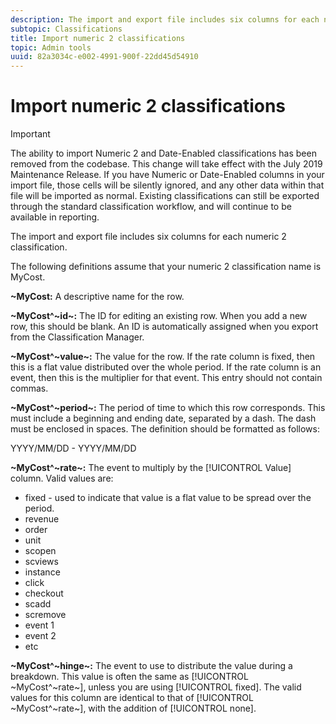 ```yaml
---
description: The import and export file includes six columns for each numeric 2 classification.
subtopic: Classifications
title: Import numeric 2 classifications
topic: Admin tools
uuid: 82a3034c-e002-4991-900f-22dd45d54910
---
```


# Import numeric 2 classifications

>[!IMPORTANT]
>
>The ability to import Numeric 2 and Date-Enabled classifications has been removed from the codebase. This change will take effect with the July 2019 Maintenance Release. If you have Numeric or Date-Enabled columns in your import file, those cells will be silently ignored, and any other data within that file will be imported as normal. Existing classifications can still be exported through the standard classification workflow, and will continue to be available in reporting.

The import and export file includes six columns for each numeric 2 classification.

The following definitions assume that your numeric 2 classification name is MyCost.

**~MyCost:** A descriptive name for the row.

**~MyCost^~id~:** The ID for editing an existing row. When you add a new row, this should be blank. An ID is automatically assigned when you export from the Classification Manager.

**~MyCost^~value~:** The value for the row. If the rate column is fixed, then this is a flat value distributed over the whole period. If the rate column is an event, then this is the multiplier for that event. This entry should not contain commas.

**~MyCost^~period~:** The period of time to which this row corresponds. This must include a beginning and ending date, separated by a dash. The dash must be enclosed in spaces. The definition should be formatted as follows:

YYYY/MM/DD - YYYY/MM/DD

**~MyCost^~rate~:** The event to multiply by the [!UICONTROL Value] column. Valid values are:

* fixed - used to indicate that value is a flat value to be spread over the period.
* revenue 
* order 
* unit 
* scopen 
* scviews 
* instance 
* click 
* checkout 
* scadd 
* scremove 
* event 1 
* event 2 
* etc

**~MyCost^~hinge~:** The event to use to distribute the value during a breakdown. This value is often the same as [!UICONTROL ~MyCost^~rate~], unless you are using [!UICONTROL fixed]. The valid values for this column are identical to that of [!UICONTROL ~MyCost^~rate~], with the addition of [!UICONTROL none].
